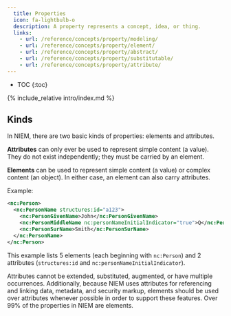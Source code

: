 ```yaml
---
  title: Properties
  icon: fa-lightbulb-o
  description: A property represents a concept, idea, or thing.
  links:
    - url: /reference/concepts/property/modeling/
    - url: /reference/concepts/property/element/
    - url: /reference/concepts/property/abstract/
    - url: /reference/concepts/property/substitutable/
    - url: /reference/concepts/property/attribute/
---
```


- TOC
{:toc}

{% include_relative intro/index.md %}

## Kinds

In NIEM, there are two basic kinds of properties: elements and attributes.

**Attributes** can only ever be used to represent simple content (a value).  They do not exist independently; they must be carried by an element.

**Elements** can be used to represent simple content (a value) or complex content (an object).  In either case, an element can also carry attributes.

Example:

```xml
<nc:Person>
  <nc:PersonName structures:id="a123">
    <nc:PersonGivenName>John</nc:PersonGivenName>
    <nc:PersonMiddleName nc:personNameInitialIndicator="true">Q</nc:PersonMiddleName>
    <nc:PersonSurName>Smith</nc:PersonSurName>
  </nc:PersonName>
</nc:Person>
```

This example lists 5 elements (each beginning with `nc:Person`) and 2 attributes (`structures:id` and `nc:personNameInitialIndicator`).

Attributes cannot be extended, substituted, augmented, or have multiple occurrences.  Additionally, because NIEM uses attributes for referencing and linking data, metadata, and security markup, elements should be used over attributes whenever possible in order to support these features.  Over 99% of the properties in NIEM are elements.

